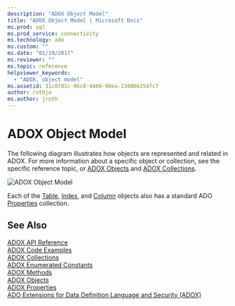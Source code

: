 ```yaml
---
description: "ADOX Object Model"
title: "ADOX Object Model | Microsoft Docs"
ms.prod: sql
ms.prod_service: connectivity
ms.technology: ado
ms.custom: ""
ms.date: "01/19/2017"
ms.reviewer: ""
ms.topic: reference
helpviewer_keywords: 
  - "ADOX, object model"
ms.assetid: 31c0781c-96c8-4460-90ea-134066154fc7
author: rothja
ms.author: jroth
---
```

# ADOX Object Model
The following diagram illustrates how objects are represented and related in ADOX. For more information about a specific object or collection, see the specific reference topic, or [ADOX Objects](./adox-objects.md) and [ADOX Collections](./adox-collections.md).  
  
 ![ADOX Object Model](../../../ado/reference/adox-api/media/adox_object_model.gif "ADOX_object_model")  
  
 Each of the [Table](./table-object-adox.md), [Index](./index-object-adox.md), and [Column](./column-object-adox.md) objects also has a standard ADO [Properties](../ado-api/properties-collection-ado.md) collection.  
  
## See Also  
 [ADOX API Reference]()   
 [ADOX Code Examples](./adox-code-examples.md)   
 [ADOX Collections](./adox-collections.md)   
 [ADOX Enumerated Constants](./adox-enumerated-constants.md)   
 [ADOX Methods](./adox-methods.md)   
 [ADOX Objects](./adox-objects.md)   
 [ADOX Properties](./adox-properties.md)   
 [ADO Extensions for Data Definition Language and Security (ADOX)](../../guide/extensions/ado-extensions-for-data-definition-language-and-security-adox.md)